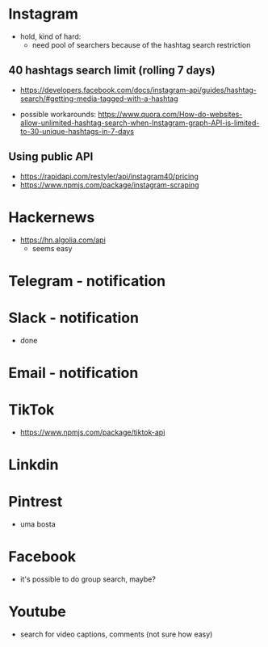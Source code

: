 # Instagram

- hold, kind of hard:
  - need pool of searchers because of the hashtag search restriction

## 40 hashtags search limit (rolling 7 days)

- https://developers.facebook.com/docs/instagram-api/guides/hashtag-search/#getting-media-tagged-with-a-hashtag

- possible workarounds: https://www.quora.com/How-do-websites-allow-unlimited-hashtag-search-when-Instagram-graph-API-is-limited-to-30-unique-hashtags-in-7-days

## Using public API

- https://rapidapi.com/restyler/api/instagram40/pricing
- https://www.npmjs.com/package/instagram-scraping

# Hackernews

- https://hn.algolia.com/api
  - seems easy

# Telegram - notification

# Slack - notification

- done

# Email - notification

# TikTok

- https://www.npmjs.com/package/tiktok-api

# Linkdin

# Pintrest

- uma bosta

# Facebook

- it's possible to do group search, maybe?

# Youtube

- search for video captions, comments (not sure how easy)
